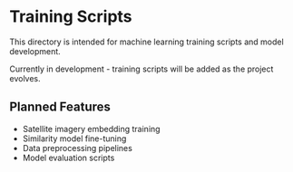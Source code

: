 # Training Scripts

This directory is intended for machine learning training scripts and model development.

Currently in development - training scripts will be added as the project evolves.

## Planned Features

- Satellite imagery embedding training
- Similarity model fine-tuning
- Data preprocessing pipelines
- Model evaluation scripts
